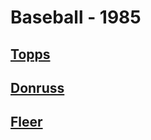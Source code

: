 # Baseball - 1985
## [Topps](/collection/Baseball/1985/Topps)
## [Donruss](/collection/Baseball/1985/Donruss)
## [Fleer](/collection/Baseball/1985/Fleer)
